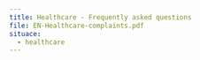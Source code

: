 ```yaml
---
title: Healthcare - Frequently asked questions
file: EN-Healthcare-complaints.pdf
situace:
  - healthcare
---
```

